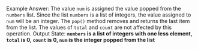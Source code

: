 Example Answer:
The value `num` is assigned the value popped from the `numbers` list. Since the list `numbers` is a list of integers, the value assigned to `num` will be an integer. The `pop()` method removes and returns the last item from the list. The values of `total` and `count` are not affected by this operation.
Output State: **`numbers` is a list of integers with one less element, `total` is 0, `count` is 0, `num` is the integer popped from the list**
